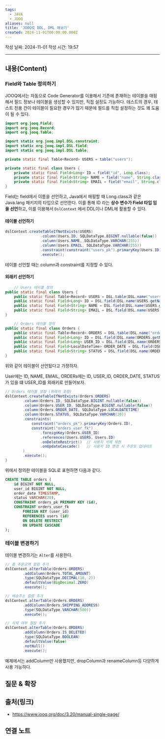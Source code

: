 ```yaml
---
tags:
  - JAVA
  - JOOQ
aliases: null
title: 'JOOQ로 DDL, DML 해보기'
created: 2024-11-01T00:00:00.000Z
---
```

작성 날짜: 2024-11-01
작성 시간: 19:57


----
## 내용(Content)

### Field와 Table 정의하기

JOOQ에서는 자동으로 Code Generator를 이용해서 기존에 존재하는 테이블을 매핑해서 필드 정보나 테이블을 생성할 수 있지만, 직접 설정도 가능하다. 테스트의 경우, 테스트 전용 간이 테이블이 필요한 경우가 많기 때문에 필드를 직접 설정하는 것도 꽤 도움이 될 수 있다.

```java
import org.jooq.Field;
import org.jooq.Record;
import org.jooq.Table;

import static org.jooq.impl.DSL.constraint;
import static org.jooq.impl.DSL.field;
import static org.jooq.impl.DSL.table;

```

```java
private static final Table<Record> USERS = table("users");

private static final class Users {
	private static final Field<Long> ID = field("id", Long.class);
	private static final Field<String> NAME = field("name", String.class);
	private static final Field<String> EMAIL = field("email", String.class);
}
```

Field는 field에서 이름을 선언하고, Java에서 매핑할 때 Long.class과 같은 Java.lang 패키지의 타입으로 선언한다. 이를 통해 ID 라는 **상수 변수가 Field 타입 임을 선언**하고, 이를 이용해서 `DslContext` 에서 DDL이나 DML에 활용할 수 있다.


#### 테이블 선언하기

```java
dslContext.createTableIfNotExists(USERS)
                .column(Users.ID, SQLDataType.BIGINT.nullable(false))
                .column(Users.NAME, SQLDataType.VARCHAR(255))
                .column(Users.EMAIL, SQLDataType.VARCHAR(255))
                .constraint(constraint("users_pk").primaryKey(Users.ID))
                .execute();
```

테이블 선언할 때는 column과 constraint를 지정할 수 있다.

#### 외래키 선언하기

```java
    // Users 테이블 정의
public static final class Users {
	public static final Table<Record> USERS = DSL.table(DSL.name("users"));
	public static final Field<Long> ID = DSL.field(DSL.name(USERS.getName(), "id"), Long.class);
	public static final Field<String> NAME = DSL.field(DSL.name(USERS.getName(), "name"), String.class);
	public static final Field<String> EMAIL = DSL.field(DSL.name(USERS.getName(), "email"), String.class);
}

    // Orders 테이블 정의
public static final class Orders {
	public static final Table<Record> ORDERS = DSL.table(DSL.name("orders"));
	public static final Field<Long> ID = DSL.field(DSL.name(ORDERS.getName(), "id"), Long.class);
	public static final Field<Long> USER_ID = DSL.field(DSL.name(ORDERS.getName(), "user_id"), Long.class);
	public static final Field<LocalDateTime> ORDER_DATE = DSL.field(DSL.name(ORDERS.getName(), "order_date"), LocalDateTime.class);
	public static final Field<String> STATUS = DSL.field(DSL.name(ORDERS.getName(), "status"), String.class);
}
```

위와 같이 테이블이 선언됬다고 가정하자.

User에는 ID, NAME, EMAIL, ORDERs에는 ID, USER_ID, ORDER_DATE, STATUS가 있을 떄 USER_ID를 외래키로 만들어보자.

```java
// Orders 테이블 생성 (외래키 포함)
dslContext.createTableIfNotExists(Orders.ORDERS)
		.column(Orders.ID, SQLDataType.BIGINT.nullable(false))
		.column(Orders.USER_ID, SQLDataType.BIGINT.nullable(false))
		.column(Orders.ORDER_DATE, SQLDataType.LOCALDATETIME)
		.column(Orders.STATUS, SQLDataType.VARCHAR(20))
		.constraints(
			constraint("orders_pk").primaryKey(Orders.ID),
			constraint("orders_user_fk")
				.foreignKey(Orders.USER_ID)
				.references(Users.USERS, Users.ID)
				.onDeleteRestrict()  // 사용자 삭제 제한
				.onUpdateCascade()   // 사용자 ID 변경 시 주문도 업데이트
		)
		.execute();
}
```

위에서 정의한 테이블을 SQL로 표현하면 다음과 같다.

```sql
CREATE TABLE orders (
    id BIGINT NOT NULL,
    user_id BIGINT NOT NULL,
    order_date TIMESTAMP,
    status VARCHAR(20),
    CONSTRAINT orders_pk PRIMARY KEY (id),
    CONSTRAINT orders_user_fk 
        FOREIGN KEY (user_id) 
        REFERENCES users (id)
        ON DELETE RESTRICT 
        ON UPDATE CASCADE
);
```

### 테이블 변경하기

테이블 변경하기는 `Alter`를 사용한다.

```java
// 총 주문금액 컬럼 추가
dslContext.alterTable(Orders.ORDERS)
		.addColumn(Orders.TOTAL_AMOUNT)
		.type(SQLDataType.DECIMAL(10, 2))
		.defaultValue(BigDecimal.ZERO)
		.execute();

// 배송주소 컬럼 추가
dslContext.alterTable(Orders.ORDERS)
		.addColumn(Orders.SHIPPING_ADDRESS)
		.type(SQLDataType.VARCHAR(500))
		.execute();

// 삭제 여부 컬럼 추가
dslContext.alterTable(Orders.ORDERS)
		.addColumn(Orders.IS_DELETED)
		.type(SQLDataType.BOOLEAN)
		.defaultValue(false)
		.notNull()
		.execute();
```

예제에서는 addColumn만 사용했지만, dropColumn과 renameColumn등 다양하게 사용 가능하다.

## 질문 & 확장



## 출처(링크)

- https://www.jooq.org/doc/3.20/manual-single-page/

## 연결 노트





